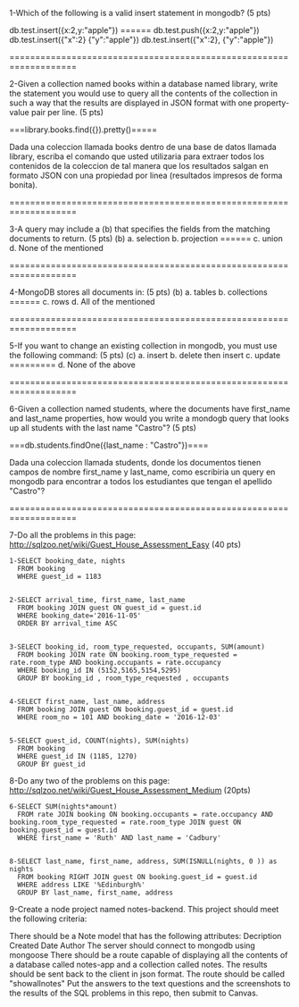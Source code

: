 
1-Which of the following is a valid insert statement in mongodb? (5 pts)

db.test.insert({x:2,y:"apple"}) ======
db.test.push({x:2,y:"apple"})
db.test.insert({"x":2} {"y":"apple"})
db.test.insert({"x":2}, {"y":"apple"})

===================================================================

2-Given a collection named books within a database named library, write the statement you would use to query all the contents of the collection in such a way that the results are displayed in JSON format with one property-value pair per line. (5 pts)

===library.books.find({}).pretty()=====

Dada una coleccion llamada books dentro de una base de datos llamada library, escriba el comando que usted utilizaria para extraer todos los contenidos de la coleccion de tal manera que los resultados salgan en formato JSON con una propiedad por linea (resultados impresos de forma bonita).

===================================================================

3-A query may include a    (b)    that specifies the fields from the matching documents to return. (5 pts) (b)
a. selection
b. projection ======
c. union
d. None of the mentioned

===================================================================

4-MongoDB stores all documents in: (5 pts) (b)
a. tables
b. collections ======
c. rows
d. All of the mentioned

===================================================================

5-If you want to change an existing collection in mongodb, you must use the following command: (5 pts) (c)
a. insert
b. delete then insert
c. update =========
d. None of the above

===================================================================

6-Given a collection named students, where the documents have first_name and last_name properties, how would you write a mondogb query that looks up all students with the last name "Castro"? (5 pts)

  ===db.students.findOne({last_name : "Castro"})====

Dada una coleccion llamada students, donde los documentos tienen campos de nombre first_name y last_name, como escribiria un query en mongodb para encontrar a todos los estudiantes que tengan el apellido "Castro"?

===================================================================

7-Do all the problems in this page: http://sqlzoo.net/wiki/Guest_House_Assessment_Easy (40 pts)


    1-SELECT booking_date, nights
      FROM booking
      WHERE guest_id = 1183


    2-SELECT arrival_time, first_name, last_name
      FROM booking JOIN guest ON guest_id = guest.id
      WHERE booking_date='2016-11-05'
      ORDER BY arrival_time ASC

    
    3-SELECT booking_id, room_type_requested, occupants, SUM(amount)
      FROM booking JOIN rate ON booking.room_type_requested = rate.room_type AND booking.occupants = rate.occupancy
      WHERE booking_id IN (5152,5165,5154,5295)
      GROUP BY booking_id , room_type_requested , occupants 


    4-SELECT first_name, last_name, address
      FROM booking JOIN guest ON booking.guest_id = guest.id
      WHERE room_no = 101 AND booking_date = '2016-12-03'


    5-SELECT guest_id, COUNT(nights), SUM(nights)
      FROM booking
      WHERE guest_id IN (1185, 1270)  
      GROUP BY guest_id



8-Do any two of the problems on this page: http://sqlzoo.net/wiki/Guest_House_Assessment_Medium (20pts)


    6-SELECT SUM(nights*amount)
      FROM rate JOIN booking ON booking.occupants = rate.occupancy AND booking.room_type_requested = rate.room_type JOIN guest ON booking.guest_id = guest.id
      WHERE first_name = 'Ruth' AND last_name = 'Cadbury'


    8-SELECT last_name, first_name, address, SUM(ISNULL(nights, 0 )) as nights
      FROM booking RIGHT JOIN guest ON booking.guest_id = guest.id
      WHERE address LIKE '%Edinburgh%'
      GROUP BY last_name, first_name, address



9-Create a node project named notes-backend. This project should meet the following criteria:

There should be a Note model that has the following attributes:
Decription
Created Date
Author
The server should connect to mongodb using mongoose
There should be a route capable of displaying all the contents of a database called notes-app and a collection called notes. The results should be sent back to the client in json format. The route should be called "showallnotes"
Put the answers to the text questions and the screenshots to the results of the SQL problems in this repo, then submit to Canvas.